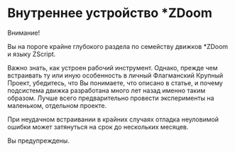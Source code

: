# Внутреннее устройство \*ZDoom

Внимание!

Вы на пороге крайне глубокого раздела по семейству движков \*ZDoom и языку ZScript.

Важно знать, как устроен рабочий инструмент. Однако, прежде чем встраивать ту или иную особенность в личный Флагманский Крупный Проект, убедитесь, что Вы понимаете, что описано в статье, и почему подсистема движка разработана много лет назад именно таким образом. Лучше всего предварительно провести эксперименты на маленьком, отдельном проекте.

При неудачном встраивании в крайних случаях отладка неуловимой ошибки может затянуться на срок до нескольких месяцев.

Вы предупреждены.
